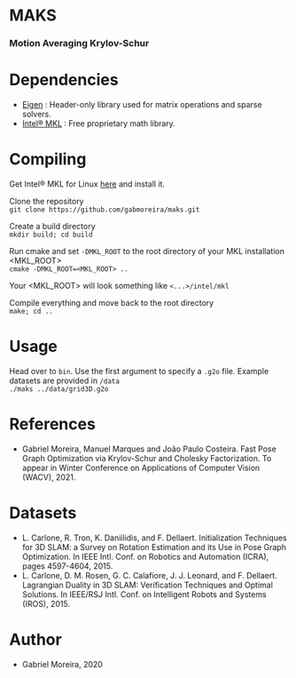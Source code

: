 # MAKS
### Motion Averaging Krylov-Schur

# Dependencies
* [Eigen](http://eigen.tuxfamily.org) : Header-only library used for matrix operations and sparse solvers.
* [Intel® MKL](https://software.intel.com/content/www/us/en/develop/tools/math-kernel-library.html) : Free proprietary math library.


# Compiling
Get Intel® MKL for Linux [here](https://software.intel.com/content/www/us/en/develop/tools/math-kernel-library/choose-download/linux.html) and install it.

Clone the repository  
`git clone https://github.com/gabmoreira/maks.git`  

Create a build directory  
`mkdir build; cd build`

Run cmake and set `-DMKL_ROOT` to the root directory of your MKL installation <MKL_ROOT>  
`cmake -DMKL_ROOT=<MKL_ROOT> ..`

Your <MKL_ROOT> will look something like `<...>/intel/mkl` 

Compile everything and move back to the root directory  
`make; cd ..`

# Usage
Head over to `bin`. Use the first argument to specify a `.g2o` file. Example datasets are provided in `/data`  
`./maks ../data/grid3D.g2o`

# References
* Gabriel Moreira, Manuel Marques and João Paulo Costeira. Fast Pose Graph Optimization via Krylov-Schur and Cholesky Factorization. To appear in Winter Conference on Applications of Computer Vision (WACV), 2021.

# Datasets
* L. Carlone, R. Tron, K. Daniilidis, and F. Dellaert. Initialization Techniques for 3D SLAM: a Survey on Rotation Estimation and its Use in Pose Graph Optimization. In IEEE Intl. Conf. on Robotics and Automation (ICRA), pages 4597-4604, 2015.
* L. Carlone, D. M. Rosen, G. C. Calafiore, J. J. Leonard, and F. Dellaert. Lagrangian Duality in 3D SLAM: Verification Techniques and Optimal Solutions. In IEEE/RSJ Intl. Conf. on Intelligent Robots and Systems (IROS), 2015.


# Author
* Gabriel Moreira, 2020

